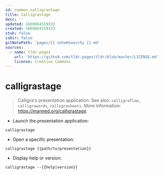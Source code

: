 ```yaml
---
id: common.calligrastage
title: Calligrastage
desc: ''
updated: 1669864319333
created: 1669864319333
stub: false
isDir: false
gitNotePath: 'pages/{{ noteHiearchy }}.md'
sources:
  - name: tldr-pages
    url: 'https://github.com/tldr-pages/tldr/blob/master/LICENSE.md'
    license: Creative Commons
---
```

# calligrastage

> Calligra's presentation application.
> See also: `calligraflow`, `calligrawords`, `calligrasheets`.
> More information: <https://manned.org/calligrastage>.

- Launch the presentation application:

`calligrastage`

- Open a specific presentation:

`calligrastage {{path/to/presentation}}`

- Display help or version:

`calligrastage --{{help|version}}`


